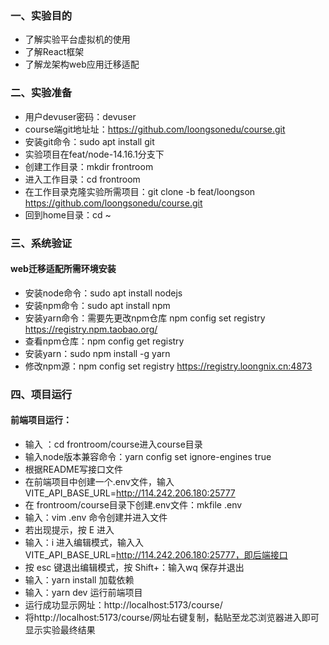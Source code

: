 ### 一、实验目的

* 了解实验平台虚拟机的使用
* 了解React框架
* 了解龙架构web应用迁移适配

### 二、实验准备
* 用户devuser密码：devuser
* course端git地址址：https://github.com/loongsonedu/course.git
* 安装git命令：sudo apt install git
* 实验项目在feat/node-14.16.1分支下
* 创建工作目录：mkdir frontroom
* 进入工作目录：cd frontroom
* 在工作目录克隆实验所需项目：git clone -b feat/loongson https://github.com/loongsonedu/course.git
* 回到home目录：cd ~
### 三、系统验证
#### web迁移适配所需环境安装
* 安装node命令：sudo apt install nodejs
* 安装npm命令：sudo apt install npm
* 安装yarn命令：需要先更改npm仓库 npm config set registry https://registry.npm.taobao.org/
* 查看npm仓库：npm config get registry
* 安装yarn：sudo npm install -g yarn
* 修改npm源：npm config set registry https://registry.loongnix.cn:4873
### 四、项目运行
#### 前端项目运行：
* 输入 ：cd frontroom/course进入course目录
* 输入node版本兼容命令：yarn config set ignore-engines true
* 根据README写接口文件
* 在前端项目中创建一个.env文件，输入 VITE_API_BASE_URL=http://114.242.206.180:25777
* 在 frontroom/course目录下创建.env文件：mkfile .env
* 输入：vim .env 命令创建并进入文件
* 若出现提示，按 E 进入
* 输入：i 进入编辑模式，输入入 VITE_API_BASE_URL=http://114.242.206.180:25777，即后端接口
* 按 esc 键退出编辑模式，按 Shift+：输入wq 保存并退出
* 输入：yarn install 加载依赖
* 输入：yarn dev 运行前端项目
* 运行成功显示网址：http://localhost:5173/course/
* 将http://localhost:5173/course/网址右键复制，黏贴至龙芯浏览器进入即可显示实验最终结果